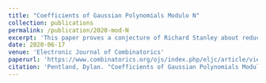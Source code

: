 ```yaml
---
title: "Coefficients of Gaussian Polynomials Modulo N"
collection: publications
permalink: /publication/2020-mod-N
excerpt: 'This paper proves a conjecture of Richard Stanley about reductions modulo N of the coefficients of q-binomial coefficients (hence the change to the less used "Gaussian Polynomials"). Namely, it shows that the residue counting function for n choose k is quasipolynomial as a corollary of a more interesting result about the decomposition of the coefficients modulo N into various periodic classes.'
date: 2020-06-17
venue: 'Electronic Journal of Combinatorics'
paperurl: 'https://www.combinatorics.org/ojs/index.php/eljc/article/view/V27i2p58/pdf'
citation: 'Pentland, Dylan. "Coefficients of Gaussian Polynomials Modulo N." The Electronic Journal of Combinatorics (2020): P2-58.'
---
```


